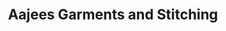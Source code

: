 ---
title: "Aajees Garments and Stitching"
url: /kollam/aajees-garments-and-stitching/
shop: clothes
---